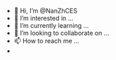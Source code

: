 - 👋 Hi, I’m @NanZhCES
- 👀 I’m interested in ...
- 🌱 I’m currently learning ...
- 💞️ I’m looking to collaborate on ...
- 📫 How to reach me ...
- 
<!---
NanZhCES/NanZhCES is a ✨ special ✨ repository because its `README.md` (this file) appears on your GitHub profile.
You can click the Preview link to take a look at your changes.
--->
